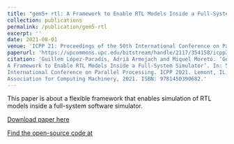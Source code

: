 ```yaml
---
title: "gem5+ rtl: A Framework to Enable RTL Models Inside a Full-System Simulator"
collection: publications
permalink: /publication/gem5-rtl
excerpt: ''
date: 2021-08-01
venue: 'ICPP 21: Proceedings of the 50th International Conference on Parallel Processing'
paperurl: 'https://upcommons.upc.edu/bitstream/handle/2117/354158/icpp21.pdf?sequence=5&isAllowed=y'
citation: 'Guillem López-Paradís, Adrià Armejach and Miquel Moretó. ‘Gem5 + Rtl:
A Framework to Enable RTL Models Inside a Full-System Simulator’. In: 50th
International Conference on Parallel Processing. ICPP 2021. Lemont, IL, USA:
Association for Computing Machinery, 2021. ISBN: 9781450390682.'
---
```

This paper is about a flexible framework that enables simulation of RTL models inside a full-system software simulator.

[Download paper here](https://dl.acm.org/doi/abs/10.1145/3472456.3472461)

[Find the open-source code at](https://gitlab.bsc.es/glopez/gem5-rtl)

